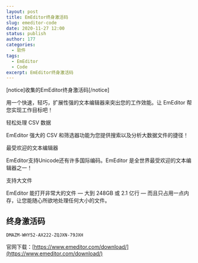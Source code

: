 ```yaml
---
layout: post
title: EmEditor终身激活码
slug: emeditor-code
date: 2020-11-27 12:00
status: publish
author: 177
categories: 
  - 软件
tags:
  - EmEditor
  - Code
excerpt: EmEditor终身激活码
---
```


[notice]收集的EmEditor终身激活码[/notice]

用一个快速，轻巧，扩展性强的文本编辑器来突出您的工作效能。让 EmEditor 帮您实现工作目标吧！

轻松处理 CSV 数据

EmEditor 强大的 CSV 和筛选器功能为您提供搜索以及分析大数据文件的捷径！

最受欢迎的文本编辑器

EmEditor支持Unicode还有许多国际编码。EmEditor 是全世界最受欢迎的文本编辑器之一！

支持大文件

EmEditor 能打开非常大的文件 — 大到 248GB 或 2.1 亿行 — 而且只占用一点内存，让您能随心所欲地处理任何大小的文件。

## 终身激活码

```
DMAZM-WHY52-AX222-ZQJXN-79JXH
```

官网下载：[https://www.emeditor.com/download/](https://www.emeditor.com/download/)